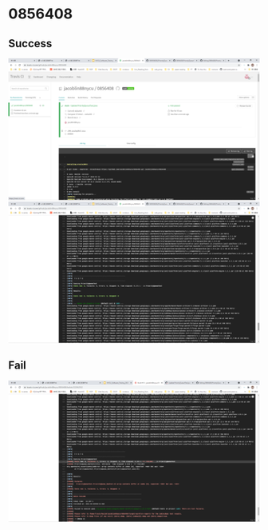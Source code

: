 # 0856408

## Success
![image](https://github.com/jacoblin88nycu/0856408/blob/main/img/sucess.png)
![image](https://github.com/jacoblin88nycu/0856408/blob/main/img/sucess_1.png)

## Fail
![image](https://github.com/jacoblin88nycu/0856408/blob/main/img/fail.png)
